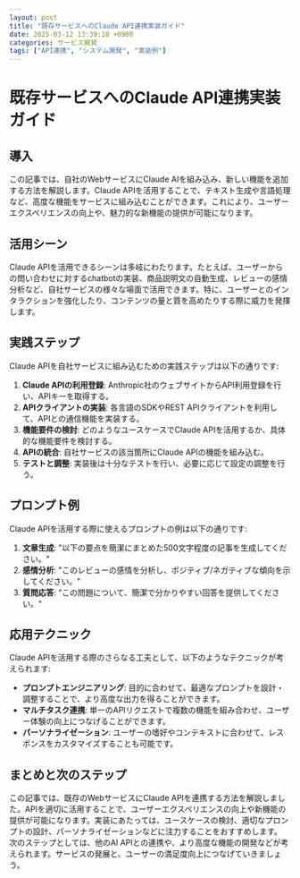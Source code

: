 ```yaml
---
layout: post
title: "既存サービスへのClaude API連携実装ガイド"
date: 2025-03-12 13:39:18 +0900
categories: サービス開発
tags: ["API連携", "システム開発", "実装例"]
---
```


# 既存サービスへのClaude API連携実装ガイド

## 導入
この記事では、自社のWebサービスにClaude AIを組み込み、新しい機能を追加する方法を解説します。Claude APIを活用することで、テキスト生成や言語処理など、高度な機能をサービスに組み込むことができます。これにより、ユーザーエクスペリエンスの向上や、魅力的な新機能の提供が可能になります。

## 活用シーン
Claude APIを活用できるシーンは多岐にわたります。たとえば、ユーザーからの問い合わせに対するchatbotの実装、商品説明文の自動生成、レビューの感情分析など、自社サービスの様々な場面で活用できます。特に、ユーザーとのインタラクションを強化したり、コンテンツの量と質を高めたりする際に威力を発揮します。

## 実践ステップ
Claude APIを自社サービスに組み込むための実践ステップは以下の通りです:

1. **Claude APIの利用登録**: Anthropic社のウェブサイトからAPI利用登録を行い、APIキーを取得する。
2. **APIクライアントの実装**: 各言語のSDKやREST APIクライアントを利用して、APIとの通信機能を実装する。
3. **機能要件の検討**: どのようなユースケースでClaude APIを活用するか、具体的な機能要件を検討する。
4. **APIの統合**: 自社サービスの該当箇所にClaude APIの機能を組み込む。
5. **テストと調整**: 実装後は十分なテストを行い、必要に応じて設定の調整を行う。

## プロンプト例
Claude APIを活用する際に使えるプロンプトの例は以下の通りです:

1. **文章生成**: "以下の要点を簡潔にまとめた500文字程度の記事を生成してください。"
2. **感情分析**: "このレビューの感情を分析し、ポジティブ/ネガティブな傾向を示してください。"
3. **質問応答**: "この問題について、簡潔で分かりやすい回答を提供してください。"

## 応用テクニック
Claude APIを活用する際のさらなる工夫として、以下のようなテクニックが考えられます:

- **プロンプトエンジニアリング**: 目的に合わせて、最適なプロンプトを設計・調整することで、より高度な出力を得ることができます。
- **マルチタスク連携**: 単一のAPIリクエストで複数の機能を組み合わせ、ユーザー体験の向上につなげることができます。
- **パーソナライゼーション**: ユーザーの嗜好やコンテキストに合わせて、レスポンスをカスタマイズすることも可能です。

## まとめと次のステップ
この記事では、既存のWebサービスにClaude APIを連携する方法を解説しました。APIを適切に活用することで、ユーザーエクスペリエンスの向上や新機能の提供が可能になります。実装にあたっては、ユースケースの検討、適切なプロンプトの設計、パーソナライゼーションなどに注力することをおすすめします。
次のステップとしては、他のAI APIとの連携や、より高度な機能の開発などが考えられます。サービスの発展と、ユーザーの満足度向上につなげていきましょう。
